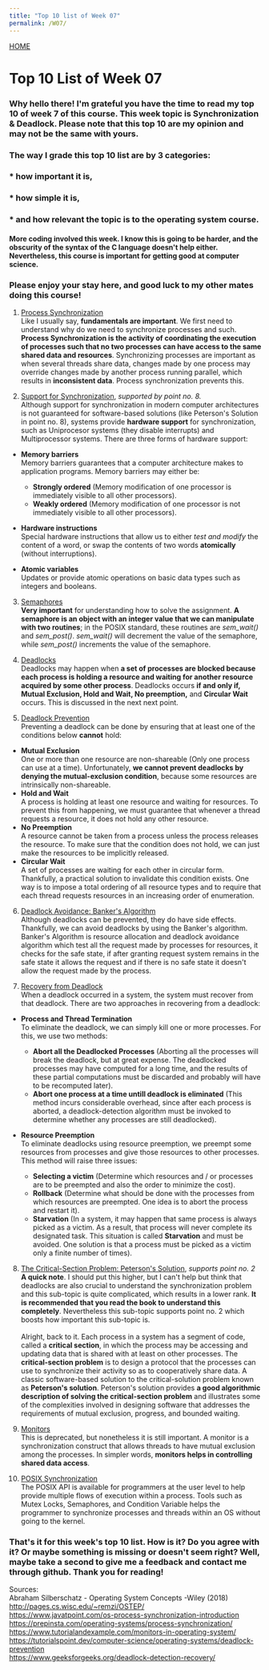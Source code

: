 ```yaml
---
title: "Top 10 list of Week 07"
permalink: /W07/
---
```


[HOME](../)

# Top 10 List of Week 07

### Why hello there! I'm grateful you have the time to read my top 10 of week 7 of this course. This week topic is **Synchronization & Deadlock**. Please note that this top 10 are my opinion and may not be the same with yours.
### The way I grade this top 10 list are by 3 categories:
### * how important it is,
### * how simple it is,
### * and how relevant the topic is to the operating system course.
#### More coding involved this week. I know this is going to be harder, and the obscurity of the syntax of the C language doesn't help either. Nevertheless, this course is important for getting good at computer science.
### Please enjoy your stay here, and good luck to my other mates doing this course!

1. [Process Synchronization](https://www.guru99.com/process-synchronization.html) <br>
Like I usually say, **fundamentals are important**. We first need to understand why do we need to synchronize processes and such. **Process Synchronization is the activity of coordinating the execution of processes such that no two processes can have access to the same shared data and resources**. Synchronizing processes are important as when several threads share data, changes made by one process may override changes made by another process running parallel, which results in **inconsistent data**. Process synchronization prevents this.

2. [Support for Synchronization](https://huichen-cs.github.io/course/CISC3320/19FA/lecture/synchronizationhw.pdf), _supported by point no. 8._ <br>
Although support for synchronization in modern computer architectures is not guaranteed for software-based solutions (like Peterson's Solution in point no. 8), systems provide **hardware support** for synchronization, such as Uniprocesor systems (they disable interrupts) and Multiprocessor systems. There are three forms of hardware support:
- **Memory barriers** <br> Memory barriers guarantees that a computer architecture makes to application programs. Memory barriers may either be:
	- **Strongly ordered** (Memory modification of one processor is immediately visible to all other processors).
	- **Weakly ordered** (Memory modification of one processor is not immediately visible to all other processors).

- **Hardware instructions** <br> Special hardware instructions that allow us to either _test and modify_ the content of a word, or swap the contents of two words **atomically** (without interruptions).
- **Atomic variables** <br> Updates or provide atomic operations on basic data types such as integers and booleans.

3. [Semaphores](http://pages.cs.wisc.edu/~remzi/OSTEP/threads-sema.pdf) <br>
**Very important** for understanding how to solve the assignment. **A semaphore is an object with an integer value that we can manipulate with two routines**; in the POSIX standard, these routines are _sem_wait()_ and _sem_post()_. _sem_wait()_ will decrement the value of the semaphore, while _sem_post()_ increments the value of the semaphore.

4. [Deadlocks](http://pages.cs.wisc.edu/~remzi/OSTEP/threads-locks.pdf) <br>
Deadlocks may happen when **a set of processes are blocked because each process is holding a resource and waiting for another resource acquired by some other process**. Deadlocks occurs **if and only if,** **Mutual Exclusion, Hold and Wait, No preemption,** and **Circular Wait** occurs. This is discussed in the next next point.

5. [Deadlock Prevention](https://www.geeksforgeeks.org/introduction-of-deadlock-in-operating-system/) <br>
Preventing a deadlock can be done by ensuring that at least one of the conditions below **cannot** hold:
- **Mutual Exclusion** <br> One or more than one resource are non-shareable (Only one process can use at a time). Unfortunately, **we cannot prevent deadlocks by denying the mutual-exclusion condition**, because some resources are intrinsically non-shareable.
- **Hold and Wait** <br> A process is holding at least one resource and waiting for resources. To prevent this from happening, we must guarantee that whenever a thread requests a resource, it does not hold any other resource.
- **No Preemption** <br> A resource cannot be taken from a process unless the process releases the resource. To make sure that the condition does not hold, we can just make the resources to be implicitly released.
- **Circular Wait** <br> A set of processes are waiting for each other in circular form. Thankfully, a practical solution to invalidate this condition exists. One way is to impose a total ordering of all resource types and to require that each thread requests resources in an increasing order of enumeration.

6. [Deadlock Avoidance: Banker's Algorithm](https://www.geeksforgeeks.org/deadlock-prevention/) <br>
Although deadlocks can be prevented, they do have side effects. Thankfully, we can avoid deadlocks by using the Banker's algorithm. Banker's Algorithm is resource allocation and deadlock avoidance algorithm which test all the request made by processes for resources, it checks for the safe state, if after granting request system remains in the safe state it allows the request and if there is no safe state it doesn't allow the request made by the process.

7. [Recovery from Deadlock](https://www.geeksforgeeks.org/recovery-from-deadlock-in-operating-system/) <br>
When a deadlock occurred in a system, the system must recover from that deadlock. There are two approaches in recovering from a deadlock:
- **Process and Thread Termination** <br> To eliminate the deadlock, we can simply kill one or more processes. For this, we use two methods:
	- **Abort all the Deadlocked Processes** (Aborting all the processes will break the deadlock, but at great expense. The deadlocked processes may have computed for a long time, and the results of these partial computations must be discarded and probably will have to be recomputed later).
	- **Abort one process at a time untill deadlock is eliminated** (This method incurs considerable overhead, since after each process is aborted, a deadlock-detection algorithm must be invoked to determine whether any processes are still deadlocked).

- **Resource Preemption** <br> To eliminate deadlocks using resource preemption, we preempt some resources from processes and give those resources to other processes. This method will raise three issues:
	- **Selecting a victim** (Determine which resources and / or processes are to be preempted and also the order to minimize the cost).
	- **Rollback** (Determine what should be done with the processes from which resources are preempted. One idea is to abort the process and restart it).
	- **Starvation** (In a system, it may happen that same process is always picked as a victim. As a result, that process will never complete its designated task. This situation is called **Starvation** and must be avoided. One solution is that a process must be picked as a victim only a finite number of times).

8. [The Critical-Section Problem: Peterson's Solution](https://www.tutorialspoint.com/peterson-s-problem), _supports point no. 2_ <br>
**A quick note**. I should put this higher, but I can't help but think that deadlocks are also crucial to understand the synchronization problem and this sub-topic is quite complicated, which results in a lower rank. **It is recommended that you read the book to understand this completely**. Nevertheless this sub-topic supports point no. 2 which boosts how important this sub-topic is. <br> <br>Alright, back to it. Each process in a system has a segment of code, called a **critical section**, in which the process may be accessing and updating data that is shared with at least on other processes. The **critical-section problem** is to design a protocol that the processes can use to synchronize their activity so as to cooperatively share data. A classic software-based solution to the critical-solution problem known as **Peterson's solution**. Peterson's solution provides **a good algorithmic description of solving the critical-section problem** and illustrates some of the complexities involved in designing software that addresses the requirements of mutual exclusion, progress, and bounded waiting.

9. [Monitors](http://pages.cs.wisc.edu/~remzi/OSTEP/threads-monitors.pdf) <br>
This is deprecated, but nonetheless it is still important. A monitor is a synchronization construct that allows threads to have mutual exclusion among the processes. In simpler words, **monitors helps in controlling shared data access**.

10. [POSIX Synchronization](https://www.softprayog.in/programming/posix-threads-synchronization-in-c) <br>
The POSIX API is available for programmers at the user level to help provide multiple flows of execution within a process. Tools such as Mutex Locks, Semaphores, and Condition Variable helps the programmer to synchronize processes and threads within an OS without going to the kernel.


### That's it for this week's top 10 list. How is it? Do you agree with it? Or maybe something is missing or doesn't seem right? Well, maybe take a second to give me a feedback and contact me through github. Thank you for reading!

Sources: <br>
Abraham Silberschatz - Operating System Concepts -Wiley (2018) <br>
http://pages.cs.wisc.edu/~remzi/OSTEP/ <br>
https://www.javatpoint.com/os-process-synchronization-introduction <br>
https://prepinsta.com/operating-systems/process-synchronization/ <br>
https://www.tutorialandexample.com/monitors-in-operating-system/ <br>
https://tutorialspoint.dev/computer-science/operating-systems/deadlock-prevention <br>
https://www.geeksforgeeks.org/deadlock-detection-recovery/ <br>